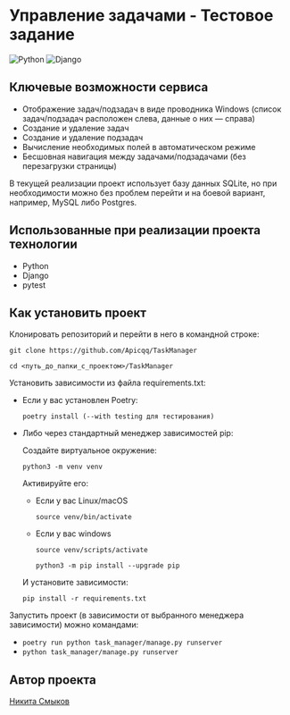 # Управление задачами - Тестовое задание

![Python](https://img.shields.io/badge/python-3670A0?style=for-the-badge&logo=python&logoColor=ffdd54)
![Django](https://img.shields.io/badge/django-%23092E20.svg?style=for-the-badge&logo=django&logoColor=white)


## Ключевые возможности сервиса
- Отображение задач/подзадач в виде проводника Windows (список задач/подзадач расположен слева, данные о них — справа)
- Создание и удаление задач
- Создание и удаление подзадач
- Вычисление необходимых полей в автоматическом режиме
- Бесшовная навигация между задачами/подзадачами (без перезагрузки страницы)

В текущей реализации проект использует базу данных SQLite, но при необходимости можно без проблем перейти и на боевой вариант, например, MySQL либо Postgres.

## Использованные при реализации проекта технологии
 - Python
 - Django
 - pytest

## Как установить проект

Клонировать репозиторий и перейти в него в командной строке:

```
git clone https://github.com/Apicqq/TaskManager
```

```
cd <путь_до_папки_с_проектом>/TaskManager
```

Установить зависимости из файла requirements.txt:

* Если у вас установлен Poetry:
    ```
    poetry install (--with testing для тестирования)
    ```
* Либо через стандартный менеджер зависимостей pip:
    
  Создайте виртуальное окружение:

    ```
    python3 -m venv venv
    ```
  Активируйте его:

    * Если у вас Linux/macOS
    
        ```
        source venv/bin/activate
        ```
    
    * Если у вас windows
    
        ```
        source venv/scripts/activate
        ```
    
        ```
        python3 -m pip install --upgrade pip
        ```
  И установите зависимости:
    ```
    pip install -r requirements.txt
    ```

Запустить проект (в зависимости от выбранного менеджера зависимости) можно командами:
- `poetry run python task_manager/manage.py runserver`
- `python task_manager/manage.py runserver`


## Автор проекта

[Никита Смыков](https://github.com/Apicqq)


